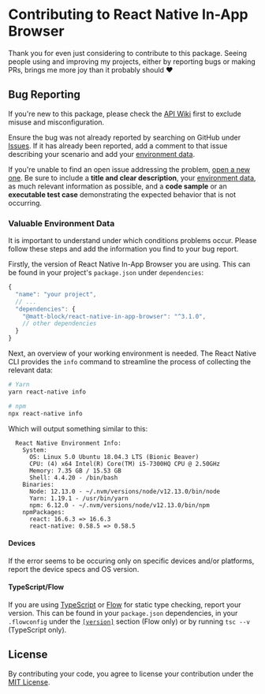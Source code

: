 # Contributing to React Native In-App Browser
Thank you for even just considering to contribute to this package. Seeing people using and improving my projects, either by reporting bugs or making PRs, brings me more joy than it probably should :heart:

## Bug Reporting
If you're new to this package, please check the [API Wiki](https://github.com/matei-radu/react-native-in-app-browser/wiki/Api) first to exclude misuse and misconfiguration.

Ensure the bug was not already reported by searching on GitHub under [Issues](https://github.com/matei-radu/react-native-in-app-browser/issues). If it has already been reported, add a comment to that issue describing your scenario and add your [environment data](#valuable-environment-data).

If you're unable to find an open issue addressing the problem, [open a new one](https://github.com/matei-radu/react-native-in-app-browser/issues/new). Be sure to include a **title and clear description**, your [environment data](#valuable-environment-data), as much relevant information as possible, and a **code sample** or an **executable test case** demonstrating the expected behavior that is not occurring.

### Valuable Environment Data
It is important to understand under which conditions problems occur. Please follow these steps and add the information you find to your bug report.

Firstly, the version of React Native In-App Browser you are using. This can be found in your project's `package.json` under `dependencies`:

```javascript
{
  "name": "your project",
  // ...
  "dependencies": {
    "@matt-block/react-native-in-app-browser": "^3.1.0",
    // other dependencies
  }
}

```

Next, an overview of your working environment is needed. The React Native CLI provides the `info` command to streamline the process of collecting the relevant data:

```sh
# Yarn
yarn react-native info

# npm
npx react-native info
```

Which will output something similar to this:

```
  React Native Environment Info:
    System:
      OS: Linux 5.0 Ubuntu 18.04.3 LTS (Bionic Beaver)
      CPU: (4) x64 Intel(R) Core(TM) i5-7300HQ CPU @ 2.50GHz
      Memory: 7.35 GB / 15.53 GB
      Shell: 4.4.20 - /bin/bash
    Binaries:
      Node: 12.13.0 - ~/.nvm/versions/node/v12.13.0/bin/node
      Yarn: 1.19.1 - /usr/bin/yarn
      npm: 6.12.0 - ~/.nvm/versions/node/v12.13.0/bin/npm
    npmPackages:
      react: 16.6.3 => 16.6.3
      react-native: 0.58.5 => 0.58.5
```

#### Devices
If the error seems to be occuring only on specific devices and/or platforms, report the device specs and OS version.

#### TypeScript/Flow
If you are using [TypeScript](https://www.typescriptlang.org/) or [Flow](https://flow.org) for static type checking, report your version. This can be found in your `package.json` dependencies, in your `.flowconfig` under the [`[version]`](https://flow.org/en/docs/config/version/) section (Flow only) or by running `tsc --v` (TypeScript only).

## License
By contributing your code, you agree to license your contribution under the [MIT License](https://github.com/matei-radu/react-native-in-app-browser/blob/master/LICENSE).
